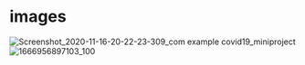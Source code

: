 # images

![Screenshot_2020-11-16-20-22-23-309_com example covid19_miniproject](https://user-images.githubusercontent.com/53445466/198577250-3a38f53b-bc86-4d38-b1a2-81281150b63d.jpg)
![1666956897103_100](https://user-images.githubusercontent.com/53445466/198578376-98f21f31-baf8-4ff1-bb5b-40a3fcb3a67c.PNG)
